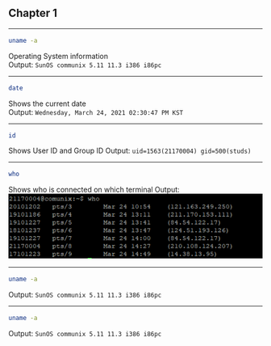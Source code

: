 ## Chapter 1
<hr/>

```bash
uname -a
```
Operating System information  
Output: 
`SunOS communix 5.11 11.3 i386 i86pc`
<hr/>


```bash
date
```
Shows the current date  
Output: 
`Wednesday, March 24, 2021 02:30:47 PM KST`
<hr/>

```bash
id
```
Shows User ID and Group ID
Output: 
`uid=1563(21170004) gid=500(studs)`
<hr/>

```bash
who
```
Shows who is connected on which terminal
Output: 
![](../../images/2021-03-24-15-09-31.png)
<hr/>

```bash
uname -a
```
Output: 
`SunOS communix 5.11 11.3 i386 i86pc`
<hr/>

```bash
uname -a
```
Output: 
`SunOS communix 5.11 11.3 i386 i86pc`